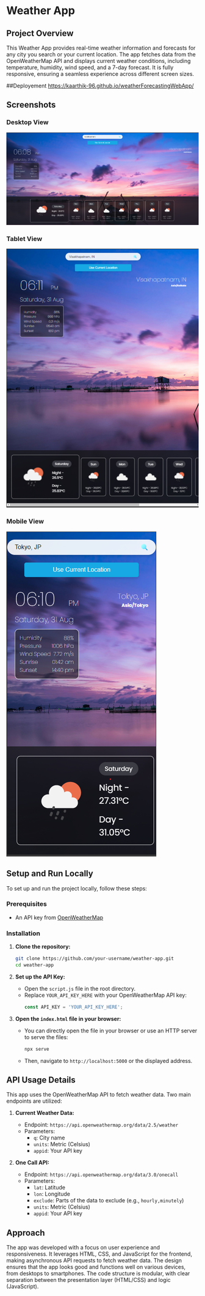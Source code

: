 # Weather App

## Project Overview
This Weather App provides real-time weather information and forecasts for any city you search or your current location. The app fetches data from the OpenWeatherMap API and displays current weather conditions, including temperature, humidity, wind speed, and a 7-day forecast. It is fully responsive, ensuring a seamless experience across different screen sizes.

##Deployement
https://kaarthik-96.github.io/weatherForecastingWebApp/

## Screenshots

### Desktop View
![Desktop View](screenshots/desktop-view.png)

### Tablet View
![Tablet View](screenshots/tablet-view.png)

### Mobile View
![Mobile View](screenshots/mobile-view.png)

## Setup and Run Locally

To set up and run the project locally, follow these steps:

### Prerequisites
- An API key from [OpenWeatherMap](https://openweathermap.org/api)

### Installation
1. **Clone the repository:**
    ```bash
    git clone https://github.com/your-username/weather-app.git
    cd weather-app
    ```

2. **Set up the API Key:**
   - Open the `script.js` file in the root directory.
   - Replace `YOUR_API_KEY_HERE` with your OpenWeatherMap API key:
     ```javascript
     const API_KEY = 'YOUR_API_KEY_HERE';
     ```

3. **Open the `index.html` file in your browser:**
   - You can directly open the file in your browser or use an HTTP server to serve the files:
     ```bash
     npx serve
     ```
   - Then, navigate to `http://localhost:5000` or the displayed address.

## API Usage Details

This app uses the OpenWeatherMap API to fetch weather data. Two main endpoints are utilized:

1. **Current Weather Data:**
   - Endpoint: `https://api.openweathermap.org/data/2.5/weather`
   - Parameters: 
     - `q`: City name
     - `units`: Metric (Celsius)
     - `appid`: Your API key

2. **One Call API:**
   - Endpoint: `https://api.openweathermap.org/data/3.0/onecall`
   - Parameters: 
     - `lat`: Latitude
     - `lon`: Longitude
     - `exclude`: Parts of the data to exclude (e.g., `hourly,minutely`)
     - `units`: Metric (Celsius)
     - `appid`: Your API key

## Approach

The app was developed with a focus on user experience and responsiveness. It leverages HTML, CSS, and JavaScript for the frontend, making asynchronous API requests to fetch weather data. The design ensures that the app looks good and functions well on various devices, from desktops to smartphones. The code structure is modular, with clear separation between the presentation layer (HTML/CSS) and logic (JavaScript).


